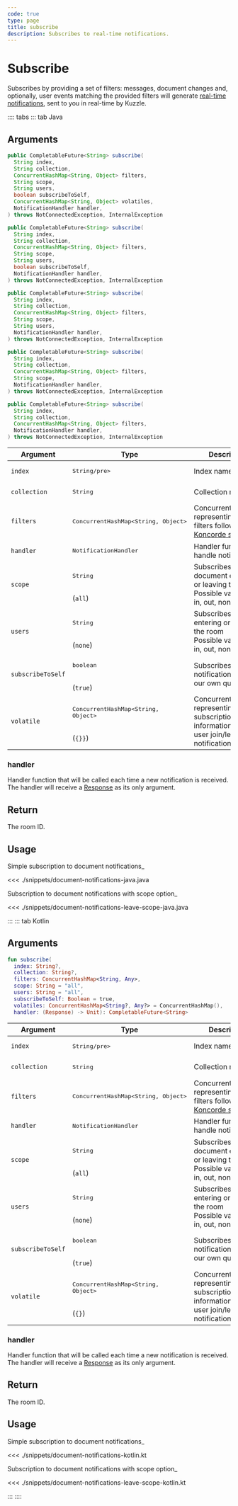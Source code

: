 ```yaml
---
code: true
type: page
title: subscribe
description: Subscribes to real-time notifications.
---
```


# Subscribe

Subscribes by providing a set of filters: messages, document changes and, optionally, user events matching the provided filters will generate [real-time notifications](/core/2/api/essentials/notifications), sent to you in real-time by Kuzzle.

:::: tabs
::: tab Java

## Arguments

```java
public CompletableFuture<String> subscribe(
  String index, 
  String collection, 
  ConcurrentHashMap<String, Object> filters,
  String scope,
  String users,
  boolean subscribeToSelf,
  ConcurrentHashMap<String, Object> volatiles,
  NotificationHandler handler, 
) throws NotConnectedException, InternalException

public CompletableFuture<String> subscribe(
  String index, 
  String collection, 
  ConcurrentHashMap<String, Object> filters,
  String scope,
  String users,
  boolean subscribeToSelf,
  NotificationHandler handler, 
) throws NotConnectedException, InternalException

public CompletableFuture<String> subscribe(
  String index, 
  String collection, 
  ConcurrentHashMap<String, Object> filters,
  String scope,
  String users,
  NotificationHandler handler, 
) throws NotConnectedException, InternalException

public CompletableFuture<String> subscribe(
  String index, 
  String collection, 
  ConcurrentHashMap<String, Object> filters,
  String scope,
  NotificationHandler handler, 
) throws NotConnectedException, InternalException

public CompletableFuture<String> subscribe(
  String index, 
  String collection, 
  ConcurrentHashMap<String, Object> filters,
  NotificationHandler handler, 
) throws NotConnectedException, InternalException
```

| Argument     | Type                                    | Description                                                                                                    |
|--------------|-----------------------------------------|----------------------------------------------------------------------------------------------------------------|
| `index`      | <pre>String/pre>                       | Index name                                                                                                     |
| `collection` | <pre>String</pre>                       | Collection name                                                                                                |
| `filters`    | <pre>ConcurrentHashMap<String, Object></pre>                      | ConcurrentHashMap representing a set of filters following [Koncorde syntax](/core/2/guides/cookbooks/realtime-api/terms) |
| `handler`   | <pre>NotificationHandler</pre>          | Handler function to handle notifications                                                                      |
| `scope`    | <pre>String</pre><br>(`all`) | Subscribes to document entering or leaving the scope<br>Possible values: all, in, out, none |
| `users`    | <pre>String</pre><br>(`none`) | Subscribes to users entering or leaving the room<br>Possible values: all, in, out, none |
| `subscribeToSelf`    | <pre>boolean</pre><br>(`true`) | Subscribes to notifications fired by our own queries |
| `volatile`    | <pre>ConcurrentHashMap<String, Object></pre><br>(`{}}`) | ConcurrentHashMap representing subscription information, used in user join/leave notifications |

### handler

Handler function that will be called each time a new notification is received.
The handler will receive a [Response](/sdk/jvm/1/core-classes/response) as its only argument.

## Return

The room ID.

## Usage

Simple subscription to document notifications_

<<< ./snippets/document-notifications-java.java

Subscription to document notifications with scope option_

<<< ./snippets/document-notifications-leave-scope-java.java

:::
::: tab Kotlin

## Arguments

```kotlin
fun subscribe(
  index: String?,
  collection: String?,
  filters: ConcurrentHashMap<String, Any>,
  scope: String = "all",
  users: String = "all",
  subscribeToSelf: Boolean = true,
  volatiles: ConcurrentHashMap<String?, Any?> = ConcurrentHashMap(),
  handler: (Response) -> Unit): CompletableFuture<String>
```

| Argument     | Type                                    | Description                                                                                                    |
|--------------|-----------------------------------------|----------------------------------------------------------------------------------------------------------------|
| `index`      | <pre>String/pre>                       | Index name                                                                                                     |
| `collection` | <pre>String</pre>                       | Collection name                                                                                                |
| `filters`    | <pre>ConcurrentHashMap<String, Object></pre>                      | ConcurrentHashMap representing a set of filters following [Koncorde syntax](/core/2/guides/cookbooks/realtime-api/terms) |
| `handler`   | <pre>NotificationHandler</pre>          | Handler function to handle notifications                                                                      |
| `scope`    | <pre>String</pre><br>(`all`) | Subscribes to document entering or leaving the scope<br>Possible values: all, in, out, none |
| `users`    | <pre>String</pre><br>(`none`) | Subscribes to users entering or leaving the room<br>Possible values: all, in, out, none |
| `subscribeToSelf`    | <pre>boolean</pre><br>(`true`) | Subscribes to notifications fired by our own queries |
| `volatile`    | <pre>ConcurrentHashMap<String, Object></pre><br>(`{}`) | ConcurrentHashMap representing subscription information, used in user join/leave notifications |

### handler

Handler function that will be called each time a new notification is received.
The handler will receive a [Response](/sdk/jvm/1/core-classes/response) as its only argument.

## Return

The room ID.

## Usage

Simple subscription to document notifications_

<<< ./snippets/document-notifications-kotlin.kt

Subscription to document notifications with scope option_

<<< ./snippets/document-notifications-leave-scope-kotlin.kt

:::
::::